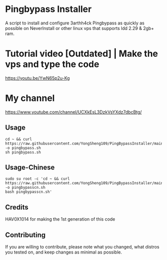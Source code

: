 # Pingbypass Installer
A script to install and configure 3arthh4ck Pingbypass as quickly as possible on NeverInstall or other linux vps that supports ldd 2.29 & 2gb+ ram.

# Tutorial video [Outdated] | Make the vps and type the code 
https://youtu.be/YwN65p2u-Kg

# My channel
https://www.youtube.com/channel/UCXkEsL3DzkVsYXdz7dbcBtg/

## Usage
```
cd ~ && curl https://raw.githubusercontent.com/YongSheng109/PingBypassInstaller/main/pingbypass.sh -o pingbypass.sh 
sh pingbypass.sh
```

## Usage-Chinese
```
sudo su root -c 'cd ~ && curl https://raw.githubusercontent.com/YongSheng109/PingBypassInstaller/main/pingbypasscn.sh -o pingbypasscn.sh 
bash pingbypasscn.sh'
```

## Credits
HAV0X1014 for making the 1st generation of this code

## Contributing
If you are willing to contribute, please note what you changed, what distros you tested on, and keep changes as minimal as possible.
